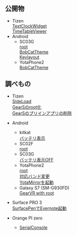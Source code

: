 ## 公開物

- Tizen  
    [TextClockWidget](Tizen-TextClockWidget)  
    [TimeTableViewer](Tizen-TimeTableViewer)  
- Android  
    - SC03G  
      [root](Android-SC03G-root)  
      [BobCatTheme](Android-SC03G-BobCatTheme)  
      [Keylayout](Android-SC03G-Keylayout)  
    - YotaPhone2  
      [BobCatTheme](Android-YotaPhone2-BobCatTheme)  

## 調べもの

- Tizen  
    [SideLoad](Tizen-SideLoad)  
    [GearSのroot化](Tizen-GearSのroot化)  
    [GearSのプリインアプリの削除](Tizen-GearSのプリインアプリの削除)  
- Android  
    - kitkat  
      [バッテリ表示](Android-Kitkat-バッテリ表示)  
    - SC02F  
      [root](Android-SC02F-root)  
    - SC03G  
      [バッテリ表示OFF](Android-SC03G-バッテリ表示OFF)  
    - YotaPhone2  
      [root](Android-YotaPhone2-root)  
      [対応バンド変更](Android-YotaPhone2-バンド変更)  
      [YotaMirrorを起動](Android-YotaPhone2-YotaMirror)  
    - Galaxy S7 (SM-G930FD)  
      [GearVR with root](Android-S7-GearVR-root)  
- Surface PRO 3  
  [SurfacePenでEvernote起動](SurfacePenでEvernote起動)  

- Orange PI zero  
    - [SerialConsole](OrangePIZero-Serial)
